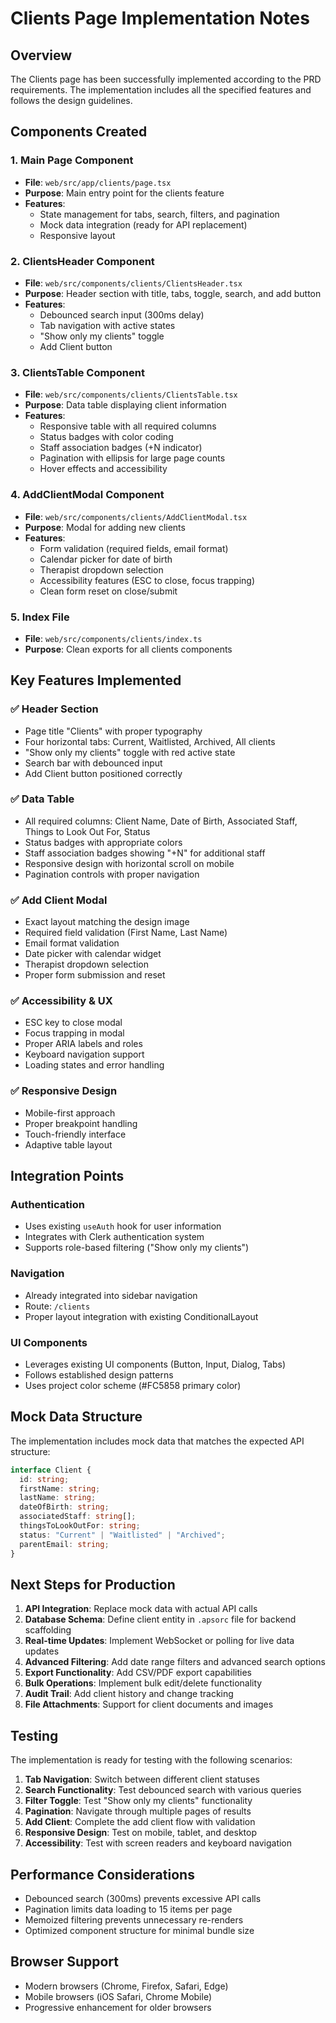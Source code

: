 # Clients Page Implementation Notes

## Overview
The Clients page has been successfully implemented according to the PRD requirements. The implementation includes all the specified features and follows the design guidelines.

## Components Created

### 1. Main Page Component
- **File**: `web/src/app/clients/page.tsx`
- **Purpose**: Main entry point for the clients feature
- **Features**: 
  - State management for tabs, search, filters, and pagination
  - Mock data integration (ready for API replacement)
  - Responsive layout

### 2. ClientsHeader Component
- **File**: `web/src/components/clients/ClientsHeader.tsx`
- **Purpose**: Header section with title, tabs, toggle, search, and add button
- **Features**:
  - Debounced search input (300ms delay)
  - Tab navigation with active states
  - "Show only my clients" toggle
  - Add Client button

### 3. ClientsTable Component
- **File**: `web/src/components/clients/ClientsTable.tsx`
- **Purpose**: Data table displaying client information
- **Features**:
  - Responsive table with all required columns
  - Status badges with color coding
  - Staff association badges (+N indicator)
  - Pagination with ellipsis for large page counts
  - Hover effects and accessibility

### 4. AddClientModal Component
- **File**: `web/src/components/clients/AddClientModal.tsx`
- **Purpose**: Modal for adding new clients
- **Features**:
  - Form validation (required fields, email format)
  - Calendar picker for date of birth
  - Therapist dropdown selection
  - Accessibility features (ESC to close, focus trapping)
  - Clean form reset on close/submit

### 5. Index File
- **File**: `web/src/components/clients/index.ts`
- **Purpose**: Clean exports for all clients components

## Key Features Implemented

### ✅ Header Section
- Page title "Clients" with proper typography
- Four horizontal tabs: Current, Waitlisted, Archived, All clients
- "Show only my clients" toggle with red active state
- Search bar with debounced input
- Add Client button positioned correctly

### ✅ Data Table
- All required columns: Client Name, Date of Birth, Associated Staff, Things to Look Out For, Status
- Status badges with appropriate colors
- Staff association badges showing "+N" for additional staff
- Responsive design with horizontal scroll on mobile
- Pagination controls with proper navigation

### ✅ Add Client Modal
- Exact layout matching the design image
- Required field validation (First Name, Last Name)
- Email format validation
- Date picker with calendar widget
- Therapist dropdown selection
- Proper form submission and reset

### ✅ Accessibility & UX
- ESC key to close modal
- Focus trapping in modal
- Proper ARIA labels and roles
- Keyboard navigation support
- Loading states and error handling

### ✅ Responsive Design
- Mobile-first approach
- Proper breakpoint handling
- Touch-friendly interface
- Adaptive table layout

## Integration Points

### Authentication
- Uses existing `useAuth` hook for user information
- Integrates with Clerk authentication system
- Supports role-based filtering ("Show only my clients")

### Navigation
- Already integrated into sidebar navigation
- Route: `/clients`
- Proper layout integration with existing ConditionalLayout

### UI Components
- Leverages existing UI components (Button, Input, Dialog, Tabs)
- Follows established design patterns
- Uses project color scheme (#FC5858 primary color)

## Mock Data Structure

The implementation includes mock data that matches the expected API structure:

```typescript
interface Client {
  id: string;
  firstName: string;
  lastName: string;
  dateOfBirth: string;
  associatedStaff: string[];
  thingsToLookOutFor: string;
  status: "Current" | "Waitlisted" | "Archived";
  parentEmail: string;
}
```

## Next Steps for Production

1. **API Integration**: Replace mock data with actual API calls
2. **Database Schema**: Define client entity in `.apsorc` file for backend scaffolding
3. **Real-time Updates**: Implement WebSocket or polling for live data updates
4. **Advanced Filtering**: Add date range filters and advanced search options
5. **Export Functionality**: Add CSV/PDF export capabilities
6. **Bulk Operations**: Implement bulk edit/delete functionality
7. **Audit Trail**: Add client history and change tracking
8. **File Attachments**: Support for client documents and images

## Testing

The implementation is ready for testing with the following scenarios:

1. **Tab Navigation**: Switch between different client statuses
2. **Search Functionality**: Test debounced search with various queries
3. **Filter Toggle**: Test "Show only my clients" functionality
4. **Pagination**: Navigate through multiple pages of results
5. **Add Client**: Complete the add client flow with validation
6. **Responsive Design**: Test on mobile, tablet, and desktop
7. **Accessibility**: Test with screen readers and keyboard navigation

## Performance Considerations

- Debounced search (300ms) prevents excessive API calls
- Pagination limits data loading to 15 items per page
- Memoized filtering prevents unnecessary re-renders
- Optimized component structure for minimal bundle size

## Browser Support

- Modern browsers (Chrome, Firefox, Safari, Edge)
- Mobile browsers (iOS Safari, Chrome Mobile)
- Progressive enhancement for older browsers 